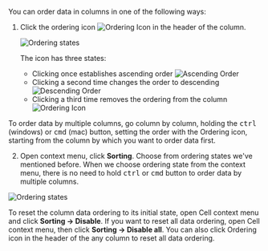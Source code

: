 You can order data in columns in one of the following ways:
1. Click the ordering icon ![Ordering Icon](https://github.com/dbeaver/cloudbeaver/wiki/images/Order-unknown.png) in the header of the column.

   ![Ordering states](https://github.com/dbeaver/cloudbeaver/wiki/images/Order-states.png) 

   The icon has three states:  
   * Clicking once establishes ascending order ![Ascending Order](https://github.com/dbeaver/cloudbeaver/wiki/images/Order-ascending.png)  
   * Clicking a second time changes the order to descending ![Descending Order](https://github.com/dbeaver/cloudbeaver/wiki/images/Order-descending.png)  
   * Clicking a third time removes the ordering from the column ![Ordering Icon](https://github.com/dbeaver/cloudbeaver/wiki/images/Order-unknown.png)  

To order data by multiple columns, go column by column, holding the <kbd>ctrl</kbd> (windows) or <kbd>cmd</kbd> (mac) button, setting the order with the Ordering icon, starting from the column by which you want to order data first.

2. Open context menu, click **Sorting**. Choose from ordering states we've mentioned before.
When we choose ordering state from the context menu, there is no need to hold <kbd>ctrl</kbd> or <kbd>cmd</kbd> button to order data by multiple columns. 

![Ordering states](https://github.com/dbeaver/cloudbeaver/wiki/images/Context-order-states.png)

To reset the column data ordering to its initial state, open Cell context menu and click **Sorting -> Disable**. 
If you want to reset all data ordering, open Cell context menu, then click **Sorting -> Disable all**. You can also click Ordering icon in the header of the any column to reset all data ordering.